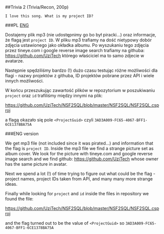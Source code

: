 ﻿##Trivia 2 (Trivia/Recon, 200p)

	I love this song. What is my project ID?

###PL
[ENG](#eng-version)

Dostajemy plik mp3 (nie udostępnimy go bo był piracki...) oraz informacje, że flagą jest `project ID`.
W pliku mp3 trafiamy na dość nietypowy dobór zdjęcia ustawionego jako okładka albumu.
Po wyszukaniu tego zdjęcia przez tineye.com i google reverse image search trafiamy na githuba: https://github.com/UziTech którego właściciel ma to samo zdjecie w avatarze.

Następnie spędziliśmy bardzo (!) dużo czasu testując różne możliwości dla flagi - nazwy projektów z githuba, ID projektów pobrane przez API i wiele innych możliwości.

W końcu przeszukując zawartość plików w repozytorium w poszukiwaniu `project` oraz `id` trafiliśmy między innymi na plik:

https://github.com/UziTech/NSF2SQL/blob/master/NSF2SQL/NSF2SQL.csproj

a flagą okazało się pole `<ProjectGuid>` czyli `3AD3A009-FC65-4067-BFF1-6CE1378BA75A`

###ENG version

We get mp3 file (not included since it was pirated...) and information that the flag is `project ID`.
Inside the mp3 file we find a strange picture set as album cover.
We look for the picture with tineye.com and google reverse image search and we find github: https://github.com/UziTech whose owner has the same picture in avatar.

Next we spend a lot (!) of time trying to figure out what could be the flag - project names, project IDs taken from API, and many many more strange ideas.

Finally while looking for `project` and `id` inside the files in repository we found the file:

https://github.com/UziTech/NSF2SQL/blob/master/NSF2SQL/NSF2SQL.csproj

and the flag turned out to be the value of `<ProjectGuid>` so `3AD3A009-FC65-4067-BFF1-6CE1378BA75A`
